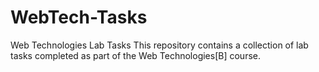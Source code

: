 # WebTech-Tasks
 
Web Technologies Lab Tasks
This repository contains a collection of lab tasks completed as part of the Web Technologies[B] course.
